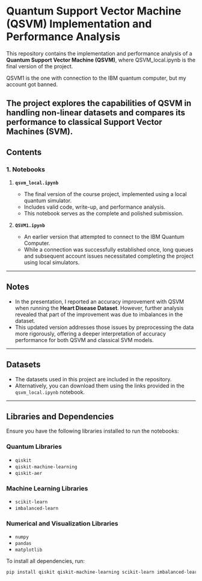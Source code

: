 # Quantum Support Vector Machine (QSVM) Implementation and Performance Analysis

This repository contains the implementation and performance analysis of a **Quantum Support Vector Machine (QSVM)**, where QSVM_local.ipynb is the final version of the project. 

QSVM1 is the one with connection to the IBM quantum computer, but my account got banned. 

The project explores the capabilities of QSVM in handling non-linear datasets and compares its performance to classical Support Vector Machines (SVM). 
---

## Contents

### **1. Notebooks**
1. **`qsvm_local.ipynb`**  
   - The final version of the course project, implemented using a local quantum simulator.  
   - Includes valid code, write-up, and performance analysis.  
   - This notebook serves as the complete and polished submission.

2. **`QSVM1.ipynb`**  
   - An earlier version that attempted to connect to the IBM Quantum Computer.  
   - While a connection was successfully established once, long queues and subsequent account issues necessitated completing the project using local simulators.

---

## **Notes**
- In the presentation, I reported an accuracy improvement with QSVM when running the **Heart Disease Dataset**. However, further analysis revealed that part of the improvement was due to imbalances in the dataset.  
- This updated version addresses those issues by preprocessing the data more rigorously, offering a deeper interpretation of accuracy performance for both QSVM and classical SVM models.

---

## **Datasets**
- The datasets used in this project are included in the repository.
- Alternatively, you can download them using the links provided in the `qsvm_local.ipynb` notebook.

---

## **Libraries and Dependencies**
Ensure you have the following libraries installed to run the notebooks:

### **Quantum Libraries**
- `qiskit`
- `qiskit-machine-learning`
- `qiskit-aer`

### **Machine Learning Libraries**
- `scikit-learn`
- `imbalanced-learn`

### **Numerical and Visualization Libraries**
- `numpy`
- `pandas`
- `matplotlib`

To install all dependencies, run:
```bash
pip install qiskit qiskit-machine-learning scikit-learn imbalanced-learn numpy pandas matplotlib
